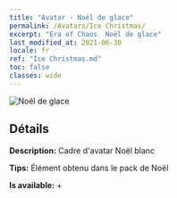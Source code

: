 ```yaml
---
title: "Avatar - Noël de glace"
permalink: /Avatars/Ice Christmas/
excerpt: "Era of Chaos  Noël de glace"
last_modified_at: 2021-06-30
locale: fr
ref: "Ice Christmas.md"
toc: false
classes: wide
---
```

 ![Noël de glace](/images/a/avatarFrame_48.png)

## Détails

 **Description:** Cadre d'avatar Noël blanc 

 **Tips:** Élément obtenu dans le pack de Noël 

 **Is available:**  + 


